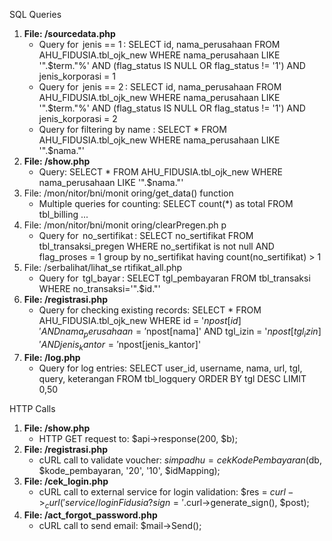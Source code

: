 SQL Queries
1. **File: /sourcedata.php**
   - Query for  jenis == 1 : SELECT id, nama_perusahaan FROM AHU_FIDUSIA.tbl_ojk_new WHERE nama_perusahaan LIKE '".$term."%' AND (flag_status IS NULL OR flag_status != '1') AND jenis_korporasi = 1
   - Query for  jenis == 2 : SELECT id, nama_perusahaan FROM AHU_FIDUSIA.tbl_ojk_new WHERE nama_perusahaan LIKE '".$term."%' AND (flag_status IS NULL OR flag_status != '1') AND jenis_korporasi = 2
   - Query for filtering by name : SELECT * FROM AHU_FIDUSIA.tbl_ojk_new WHERE nama_perusahaan LIKE '".$nama."'
2. **File: /show.php**
   - Query: SELECT * FROM AHU_FIDUSIA.tbl_ojk_new WHERE nama_perusahaan LIKE '".$nama."'
3. File: /mon/nitor/bni/monit oring/get_data() function
   - Multiple queries for counting: SELECT count(*) as total FROM tbl_billing ...
4. File: /mon/nitor/bni/monit oring/clearPregen.ph p
   - Query for  no_sertifikat : SELECT no_sertifikat FROM tbl_transaksi_pregen WHERE no_sertifikat is not null AND flag_proses = 1 group by no_sertifikat having count(no_sertifikat) > 1
5. File: /serbalihat/lihat_se rtifikat_all.php
   - Query for  tgl_bayar : SELECT tgl_pembayaran FROM tbl_transaksi WHERE no_transaksi='".$id."'
6. **File: /registrasi.php**
   - Query for checking existing records: SELECT * FROM AHU_FIDUSIA.tbl_ojk_new WHERE id = '$npost[id]' AND nama_perusahaan = '$npost[nama]' AND tgl_izin = '$npost[tgl_izin]' AND jenis_kantor = '$npost[jenis_kantor]'
7. **File: /log.php**
   - Query for log entries: SELECT user_id, username, nama, url, tgl, query, keterangan FROM tbl_logquery ORDER BY tgl DESC LIMIT 0,50


HTTP Calls
1. **File: /show.php**
   - HTTP GET request to: $api->response(200, $b);
2. **File: /registrasi.php**
   - cURL call to validate voucher: $simpadhu = cekKodePembayaran($db, $kode_pembayaran, '20', '10', $idMapping);
3. **File: /cek_login.php**
   - cURL call to external service for login validation: $res = $curl->_curl('service/loginFidusia?sign='.$curl->generate_sign(), $post);
4. **File: /act_forgot_password.php**
   - cURL call to send email: $mail->Send();
